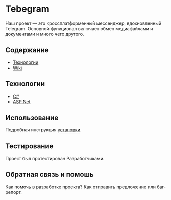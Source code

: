 # Tebegram
Наш проект — это кроссплатформенный мессенджер, вдохновленный Telegram. Основной функционал включает обмен медиафайлами и документами и много чего другого.

## Содержание

- <ins> [Технологии](https://github.com/AWPMasterGames/Tebegram/blob/main/README.md#%D1%82%D0%B5%D1%85%D0%BD%D0%BE%D0%BB%D0%BE%D0%B3%D0%B8%D0%B8)	</ins>
- <ins> [Wiki](https://github.com/AWPMasterGames/Tebegram/wiki)	</ins>

## Технологии

- <ins> C#	</ins>
- <ins> ASP.Net	</ins>

## Использование

Подробная инструкция [установки](https://github.com/AWPMasterGames/Tebegram/wiki/02_%D0%A3%D1%81%D1%82%D0%B0%D0%BD%D0%BE%D0%B2%D0%BA%D0%B0-%D0%B8-%D0%B7%D0%B0%D0%BF%D1%83%D1%81%D0%BA#%D1%83%D1%81%D1%82%D0%B0%D0%BD%D0%BE%D0%B2%D0%BA%D0%B0).

## Тестирование

Проект был протестирован Разработчиками.

## Обратная связь и помошь
Как помочь в разработке проекта? Как отправить предложение или баг-репорт.
